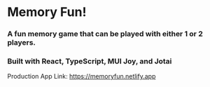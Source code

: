 # Memory Fun!

### A fun memory game that can be played with either 1 or 2 players. 

### Built with React, TypeScript, MUI Joy, and Jotai

Production App Link: https://memoryfun.netlify.app
